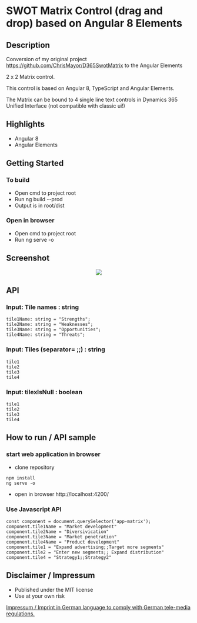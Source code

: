# SWOT Matrix Control (drag and drop) based on Angular 8 Elements

## Description

Conversion of my original project https://github.com/ChrisMayor/D365SwotMatrix to the Angular Elements

2 x 2 Matrix control.

This control is based on Angular 8, TypeScript and Angular Elements.

The Matrix can be bound to 4 single line text controls in Dynamics 365 Unified Interface (not compatible with classic ui!)

## Highlights

* Angular 8
* Angular Elements

## Getting Started

### To build

* Open cmd to project root
* Run ng build --prod
* Output is in root/dist

### Open in browser

* Open cmd to project root
* Run ng serve -o

## Screenshot

<p align="center">
  <img src="../master/Screenshots/1.JPG">
</p>

## API

### Input: Tile names : string

````
tile1Name: string = "Strengths";
tile2Name: string = "Weaknesses";
tile3Name: string = "Opportunities";
tile4Name: string = "Threats";
````

### Input: Tiles (separator= ;;) : string
````
tile1
tile2
tile3
tile4
````
### Input: tilexIsNull : boolean
````
tile1
tile2
tile3
tile4
````
## How to run / API sample

### start web application in browser

* clone repository

```
npm install
ng serve -o
```
* open in browser http://localhost:4200/

### Use Javascript API

```
const component = document.querySelector('app-matrix');
component.tile1Name = "Market development"
component.tile2Name = "Diversivication"
component.tile3Name = "Market penetration"
component.tile4Name = "Product development"
component.tile1 = "Expand advertising;;Target more segments"
component.tile2 = "Enter new segments;; Expand distribution"
component.tile4 = "Strategy1;;Strategy2"
```

## Disclaimer / Impressum

* Published under the MIT license
* Use at your own risk

<a href="https://github.com/ChrisMayor/Impressum">Impressum / Imprint in German language to comply with German tele-media regulations.</a>
